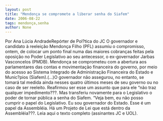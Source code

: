 ```yaml
---
layout: post
title: "Mendonça se compromete a liberar senha do Siafem"
date: 2006-08-22
tags: mendonça,senha
author: None
---
```

Por Ana Lúcia AndradeRepórter de Pol?tica do JC
O governador e candidato à reeleição Mendonça Filho (PFL) assumiu o compromisso, ontem, de colocar um ponto final numa das maiores cobranças feitas pela oposição no Poder Legislativo ao seu antecessor, o ex-governador Jarbas Vasconcelos (PMDB). Mendonça se comprometeu com a abertura aos parlamentares das contas e movimentação financeira do governo, por meio do acesso ao Sistema Integrado de Administração Financeira do Estado e Munic?pios (Siafem).(...)O governador não assegurou, no entanto, se tomará tal medida ainda nesses quatro últimos meses de seu governo ou no caso de ser reeleito. Reafirmou ser esse um assunto que para ele “não traz qualquer impedimento???. Mas transferiu novamente para o Legislativo o poder de tornar pública a senha do Siafem. “Veja bem, eu não posso cumprir o papel do Legislativo. Eu sou governador do Estado. Esse é um papel da Assembléia. Há um Projeto de Lei que está dentro da Assembléia???.
Leia aqui o texto completo (assinantes JC e UOL). 